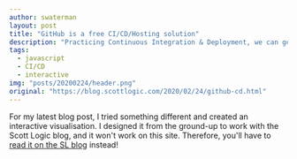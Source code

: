 ```yaml
---
author: swaterman
layout: post
title: "GitHub is a free CI/CD/Hosting solution"
description: "Practicing Continuous Integration & Deployment, we can get new features to users faster and tighten our feedback loops. In this introduction to CI/CD, I introduce and explain an example GitHub Actions workflow which builds your front-end and deploys it with GitHub Pages."
tags:
  - javascript
  - CI/CD
  - interactive
img: "posts/20200224/header.png"
original: "https://blog.scottlogic.com/2020/02/24/github-cd.html"
---
```


For my latest blog post, I tried something different and created an interactive visualisation.
I designed it from the ground-up to work with the Scott Logic blog, and it won't work on this site.
Therefore, you'll have to [read it on the SL blog](https://blog.scottlogic.com/2020/02/24/github-cd.html) instead!

